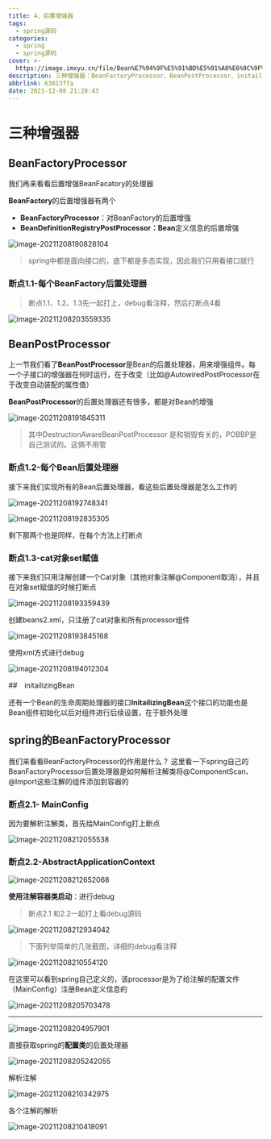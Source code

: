 ```yaml
---
title: 4、后置增强器
tags:
  - spring源码
categories:
  - spring
  - spring源码
cover: >-
  https://image.imxyu.cn/file/Bean%E7%94%9F%E5%91%BD%E5%91%A8%E6%9C%9F%E6%B5%81%E7%A8%8B.jpg
description: 三种增强器：BeanFactoryProcessor、BeanPostProcessor、initailizingBean
abbrlink: 63813ffa
date: 2021-12-08 21:28:43
---
```


# 三种增强器

## BeanFactoryProcessor

我们再来看看后置增强BeanFacatory的处理器

**BeanFactory**的后置增强器有两个

* **BeanFactoryProcessor**：对BeanFactory的后置增强
* **BeanDefinitionRegistryPostProcessor：Bean**定义信息的后置增强

![image-20211208190828104](https://image.imxyu.cn/file/image-20211208190828104.png)

> spring中都是面向接口的，底下都是多态实现，因此我们只用看接口就行

### 断点1.1-每个BeanFactory后置处理器

> 断点1.1、1.2、1.3先一起打上，debug看注释，然后打断点4看

![image-20211208203559335](https://image.imxyu.cn/file/image-20211208203559335.png)

## BeanPostProcessor

上一节我们看了**BeanPostProcessor**是Bean的后置处理器，用来增强组件。每一个子接口的增强器在何时运行，在于改变（比如@AutowiredPostProcessor在于改变自动装配的属性值）

**BeanPostProcessor**的后置处理器还有很多，都是对Bean的增强

![image-20211208191845311](https://image.imxyu.cn/file/image-20211208191845311.png)

> 其中DestructionAwareBeanPostProcessor 是和销毁有关的，POBBP是自己测试的。这俩不用管



### 断点1.2-每个Bean后置处理器

接下来我们实现所有的Bean后置处理器，看这些后置处理器是怎么工作的

![image-20211208192748341](https://image.imxyu.cn/file/image-20211208192748341.png)



![image-20211208192835305](https://image.imxyu.cn/file/image-20211208192835305.png)



剩下那两个也是同样，在每个方法上打断点



### 断点1.3-cat对象set赋值

接下来我们只用注解创建一个Cat对象（其他对象注解@Component取消），并且在对象set赋值的时候打断点

![image-20211208193359439](https://image.imxyu.cn/file/image-20211208193359439.png)

创建beans2.xml，只注册了cat对象和所有processor组件

![image-20211208193845168](https://image.imxyu.cn/file/image-20211208193845168.png)

使用xml方式进行debug

![image-20211208194012304](https://image.imxyu.cn/file/image-20211208194012304.png)



##　initailizingBean

还有一个Bean的生命周期处理器的接口**InitailizingBean**这个接口的功能也是Bean组件初始化以后对组件进行后续设置，在于额外处理



## spring的BeanFactoryProcessor

我们来看看BeanFactoryProcessor的作用是什么？ 这里看一下spring自己的BeanFactoryProcessor后置处理器是如何解析注解类将@ComponentScan、@Import这些注解的组件添加到容器的



### 断点2.1- MainConfig

因为要解析注解类，首先给MainConfig打上断点

![image-20211208212055538](https://image.imxyu.cn/file/image-20211208212055538.png)

### 断点2.2-AbstractApplicationContext

![image-20211208212652068](https://image.imxyu.cn/file/image-20211208212652068.png)

**使用注解容器类启动**：进行debug

> 断点2.1 和2.2一起打上看debug源码

![image-20211208212934042](https://image.imxyu.cn/file/image-20211208212934042.png)

> 下面列举简单的几张截图，详细的debug看注释

![image-20211208210554120](https://image.imxyu.cn/file/image-20211208210554120.png)

在这里可以看到spring自己定义的，该processor是为了给注解的配置文件（MainConfig）注册Bean定义信息的

![image-20211208205703478](https://image.imxyu.cn/file/image-20211208205703478.png)

---





![image-20211208204957901](https://image.imxyu.cn/file/image-20211208204957901.png)

直接获取spring的**配置类**的后置处理器

![image-20211208205242055](https://image.imxyu.cn/file/image-20211208205242055.png)

解析注解

![image-20211208210342975](https://image.imxyu.cn/file/image-20211208210342975.png)

各个注解的解析

![image-20211208210418091](https://image.imxyu.cn/file/image-20211208210418091.png)
